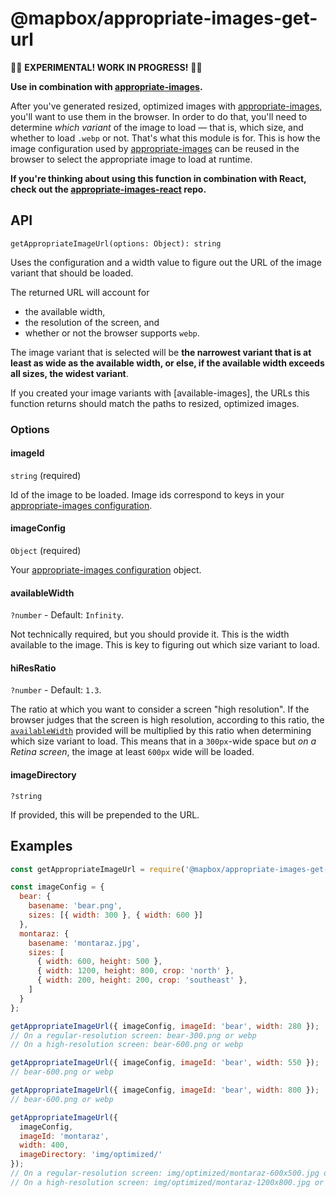 # @mapbox/appropriate-images-get-url

🚧🚧 **EXPERIMENTAL! WORK IN PROGRESS!** 🚧🚧

**Use in combination with [appropriate-images].**

After you've generated resized, optimized images with [appropriate-images], you'll want to use them in the browser.
In order to do that, you'll need to determine *which variant* of the image to load — that is, which size, and whether to load `.webp` or not.
That's what this module is for.
This is how the image configuration used by [appropriate-images] can be reused in the browser to select the appropriate image to load at runtime.

**If you're thinking about using this function in combination with React, check out the [appropriate-images-react](https://github.com/mapbox/appropriate-images-react) repo.**

## API

`getAppropriateImageUrl(options: Object): string`

Uses the configuration and a width value to figure out the URL of the image variant that should be loaded.

The returned URL will account for

- the available width,
- the resolution of the screen, and
- whether or not the browser supports `webp`.

The image variant that is selected will be **the narrowest variant that is at least as wide as the available width, or else, if the available width exceeds all sizes, the widest variant**.

If you created your image variants with [available-images], the URLs this function returns should match the paths to resized, optimized images.

### Options

#### imageId

`string` (required)

Id of the image to be loaded.
Image ids correspond to keys in your [appropriate-images configuration].

#### imageConfig

`Object` (required)

Your [appropriate-images configuration] object.

#### availableWidth

`?number` - Default: `Infinity`.

Not technically required, but you should provide it.
This is the width available to the image.
This is key to figuring out which size variant to load.

#### hiResRatio

`?number` - Default: `1.3`.

The ratio at which you want to consider a screen "high resolution".
If the browser judges that the screen is high resolution, according to this ratio, the [`availableWidth`] provided will be multiplied by this ratio when determining which size variant to load.
This means that in a `300px`-wide space but *on a Retina screen*, the image at least `600px` wide will be loaded.

#### imageDirectory

`?string`

If provided, this will be prepended to the URL.

## Examples

```js
const getAppropriateImageUrl = require('@mapbox/appropriate-images-get-url');

const imageConfig = {
  bear: {
    basename: 'bear.png',
    sizes: [{ width: 300 }, { width: 600 }]
  },
  montaraz: {
    basename: 'montaraz.jpg',
    sizes: [
      { width: 600, height: 500 },
      { width: 1200, height: 800, crop: 'north' },
      { width: 200, height: 200, crop: 'southeast' },
    ]
  }
};

getAppropriateImageUrl({ imageConfig, imageId: 'bear', width: 280 });
// On a regular-resolution screen: bear-300.png or webp
// On a high-resolution screen: bear-600.png or webp

getAppropriateImageUrl({ imageConfig, imageId: 'bear', width: 550 });
// bear-600.png or webp

getAppropriateImageUrl({ imageConfig, imageId: 'bear', width: 800 });
// bear-600.png or webp

getAppropriateImageUrl({
  imageConfig,  
  imageId: 'montaraz',
  width: 400,
  imageDirectory: 'img/optimized/'
});
// On a regular-resolution screen: img/optimized/montaraz-600x500.jpg or webp
// On a high-resolution screen: img/optimized/montaraz-1200x800.jpg or webp
```

[appropriate-images]: https://github.com/mapbox/appropriate-images
[appropriate-images configuration]: https://github.com/mapbox/appropriate-images#image-configuration
[`availableWidth`]: #availablewidth
